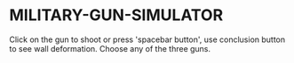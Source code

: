# MILITARY-GUN-SIMULATOR
Click on the gun to shoot or press 'spacebar button', use conclusion button to see wall deformation. Choose any of the three guns.
